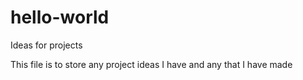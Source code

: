# hello-world
Ideas for projects

This file is to store any project ideas I have and any that I have made

